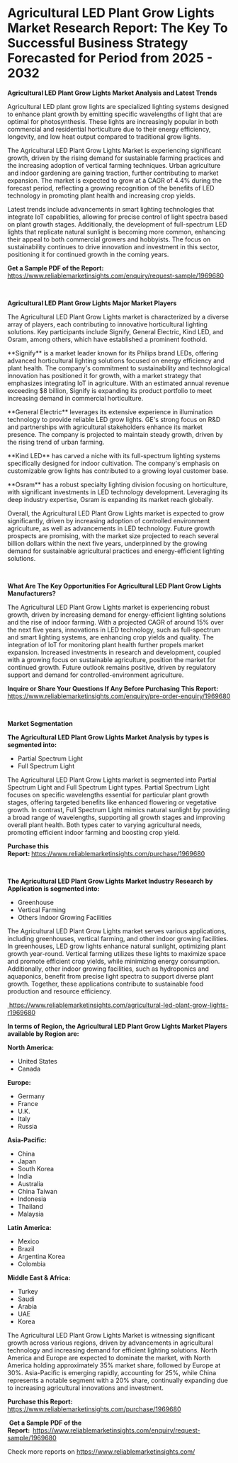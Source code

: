 <p><h1>Agricultural LED Plant Grow Lights Market Research Report: The Key To Successful Business Strategy Forecasted for Period from 2025 - 2032</h1></p><p><strong>Agricultural LED Plant Grow Lights Market Analysis and Latest Trends</strong></p>
<p><p>Agricultural LED plant grow lights are specialized lighting systems designed to enhance plant growth by emitting specific wavelengths of light that are optimal for photosynthesis. These lights are increasingly popular in both commercial and residential horticulture due to their energy efficiency, longevity, and low heat output compared to traditional grow lights. </p><p>The Agricultural LED Plant Grow Lights Market is experiencing significant growth, driven by the rising demand for sustainable farming practices and the increasing adoption of vertical farming techniques. Urban agriculture and indoor gardening are gaining traction, further contributing to market expansion. The market is expected to grow at a CAGR of 4.4% during the forecast period, reflecting a growing recognition of the benefits of LED technology in promoting plant health and increasing crop yields.</p><p>Latest trends include advancements in smart lighting technologies that integrate IoT capabilities, allowing for precise control of light spectra based on plant growth stages. Additionally, the development of full-spectrum LED lights that replicate natural sunlight is becoming more common, enhancing their appeal to both commercial growers and hobbyists. The focus on sustainability continues to drive innovation and investment in this sector, positioning it for continued growth in the coming years.</p></p>
<p><strong>Get a Sample PDF of the Report:&nbsp;</strong> <a href="https://www.reliablemarketinsights.com/enquiry/request-sample/1969680?utm_campaign=3085&utm_medium=2&utm_source=Github&utm_content=ia&utm_term=07042025&utm_id=agricultural-led-plant-grow-lights">https://www.reliablemarketinsights.com/enquiry/request-sample/1969680</a></p>
<p>&nbsp;</p>
<p><strong>Agricultural LED Plant Grow Lights Major Market Players</strong></p>
<p><p>The Agricultural LED Plant Grow Lights market is characterized by a diverse array of players, each contributing to innovative horticultural lighting solutions. Key participants include Signify, General Electric, Kind LED, and Osram, among others, which have established a prominent foothold.</p><p>**Signify** is a market leader known for its Philips brand LEDs, offering advanced horticultural lighting solutions focused on energy efficiency and plant health. The company's commitment to sustainability and technological innovation has positioned it for growth, with a market strategy that emphasizes integrating IoT in agriculture. With an estimated annual revenue exceeding $8 billion, Signify is expanding its product portfolio to meet increasing demand in commercial horticulture.</p><p>**General Electric** leverages its extensive experience in illumination technology to provide reliable LED grow lights. GE's strong focus on R&D and partnerships with agricultural stakeholders enhance its market presence. The company is projected to maintain steady growth, driven by the rising trend of urban farming.</p><p>**Kind LED** has carved a niche with its full-spectrum lighting systems specifically designed for indoor cultivation. The company's emphasis on customizable grow lights has contributed to a growing loyal customer base. </p><p>**Osram** has a robust specialty lighting division focusing on horticulture, with significant investments in LED technology development. Leveraging its deep industry expertise, Osram is expanding its market reach globally.</p><p>Overall, the Agricultural LED Plant Grow Lights market is expected to grow significantly, driven by increasing adoption of controlled environment agriculture, as well as advancements in LED technology. Future growth prospects are promising, with the market size projected to reach several billion dollars within the next five years, underpinned by the growing demand for sustainable agricultural practices and energy-efficient lighting solutions.</p></p>
<p>&nbsp;</p>
<p><strong>What Are The Key Opportunities For Agricultural LED Plant Grow Lights Manufacturers?</strong></p>
<p><p>The Agricultural LED Plant Grow Lights market is experiencing robust growth, driven by increasing demand for energy-efficient lighting solutions and the rise of indoor farming. With a projected CAGR of around 15% over the next five years, innovations in LED technology, such as full-spectrum and smart lighting systems, are enhancing crop yields and quality. The integration of IoT for monitoring plant health further propels market expansion. Increased investments in research and development, coupled with a growing focus on sustainable agriculture, position the market for continued growth. Future outlook remains positive, driven by regulatory support and demand for controlled-environment agriculture.</p></p>
<p><strong>Inquire or Share Your Questions If Any Before Purchasing This Report:</strong> <a href="https://www.reliablemarketinsights.com/enquiry/pre-order-enquiry/1969680?utm_campaign=3085&utm_medium=2&utm_source=Github&utm_content=ia&utm_term=07042025&utm_id=agricultural-led-plant-grow-lights">https://www.reliablemarketinsights.com/enquiry/pre-order-enquiry/1969680</a></p>
<p>&nbsp;</p>
<p><strong>Market Segmentation</strong></p>
<p><strong>The Agricultural LED Plant Grow Lights Market Analysis by types is segmented into:</strong></p>
<p><ul><li>Partial Spectrum Light</li><li>Full Spectrum Light</li></ul></p>
<p><p>The Agricultural LED Plant Grow Lights market is segmented into Partial Spectrum Light and Full Spectrum Light types. Partial Spectrum Light focuses on specific wavelengths essential for particular plant growth stages, offering targeted benefits like enhanced flowering or vegetative growth. In contrast, Full Spectrum Light mimics natural sunlight by providing a broad range of wavelengths, supporting all growth stages and improving overall plant health. Both types cater to varying agricultural needs, promoting efficient indoor farming and boosting crop yield.</p></p>
<p><strong>Purchase this Report:&nbsp;</strong><a href="https://www.reliablemarketinsights.com/purchase/1969680?utm_campaign=3085&utm_medium=2&utm_source=Github&utm_content=ia&utm_term=07042025&utm_id=agricultural-led-plant-grow-lights">https://www.reliablemarketinsights.com/purchase/1969680</a></p>
<p>&nbsp;</p>
<p><strong>The Agricultural LED Plant Grow Lights Market Industry Research by Application is segmented into:</strong></p>
<p><ul><li>Greenhouse</li><li>Vertical Farming</li><li>Others Indoor Growing Facilities</li></ul></p>
<p><p>The Agricultural LED Plant Grow Lights market serves various applications, including greenhouses, vertical farming, and other indoor growing facilities. In greenhouses, LED grow lights enhance natural sunlight, optimizing plant growth year-round. Vertical farming utilizes these lights to maximize space and promote efficient crop yields, while minimizing energy consumption. Additionally, other indoor growing facilities, such as hydroponics and aquaponics, benefit from precise light spectra to support diverse plant growth. Together, these applications contribute to sustainable food production and resource efficiency.</p></p>
<p><a href="https://www.reliablemarketinsights.com/agricultural-led-plant-grow-lights-r1969680?utm_campaign=3085&utm_medium=2&utm_source=Github&utm_content=ia&utm_term=07042025&utm_id=agricultural-led-plant-grow-lights">&nbsp;https://www.reliablemarketinsights.com/agricultural-led-plant-grow-lights-r1969680</a></p>
<p><strong>In terms of Region, the Agricultural LED Plant Grow Lights Market Players available by Region are:</strong></p>
<p>
    <p> <strong> North America: </strong>
        <ul>
            <li>United States</li>
            <li>Canada</li>
        </ul>
        </p> 
    <p> <strong> Europe: </strong>
        <ul>
            <li>Germany</li>
            <li>France</li>
            <li>U.K.</li>
            <li>Italy</li>
            <li>Russia</li>
        </ul>
        </p> 
    <p> <strong> Asia-Pacific: </strong>
        <ul>
            <li>China</li>
            <li>Japan</li>
            <li>South Korea</li>
            <li>India</li>
            <li>Australia</li>
            <li>China Taiwan</li>
            <li>Indonesia</li>
            <li>Thailand</li>
            <li>Malaysia</li>
        </ul>
        </p> 
    <p> <strong> Latin America: </strong>
        <ul>
            <li>Mexico</li>
            <li>Brazil</li>
            <li>Argentina Korea</li>
            <li>Colombia</li>
        </ul>
        </p> 
    <p> <strong> Middle East & Africa: </strong>
        <ul>
            <li>Turkey</li>
            <li>Saudi</li>
            <li>Arabia</li>
            <li>UAE</li>
            <li>Korea</li>
        </ul>
    </p>
    </p>
<p><p>The Agricultural LED Plant Grow Lights Market is witnessing significant growth across various regions, driven by advancements in agricultural technology and increasing demand for efficient lighting solutions. North America and Europe are expected to dominate the market, with North America holding approximately 35% market share, followed by Europe at 30%. Asia-Pacific is emerging rapidly, accounting for 25%, while China represents a notable segment with a 20% share, continually expanding due to increasing agricultural innovations and investment.</p></p>
<p><strong>Purchase this Report: </strong><a href="https://www.reliablemarketinsights.com/purchase/1969680?utm_campaign=3085&utm_medium=2&utm_source=Github&utm_content=ia&utm_term=07042025&utm_id=agricultural-led-plant-grow-lights">https://www.reliablemarketinsights.com/purchase/1969680</a></p>
<p>&nbsp;<strong>Get a Sample PDF of the Report:&nbsp;&nbsp;</strong><a href="https://www.reliablemarketinsights.com/enquiry/request-sample/1969680?utm_campaign=3085&utm_medium=2&utm_source=Github&utm_content=ia&utm_term=07042025&utm_id=agricultural-led-plant-grow-lights">https://www.reliablemarketinsights.com/enquiry/request-sample/1969680</a></p>
<p><strong></strong></p>
<p>Check more reports on <a href="https://www.reliablemarketinsights.com/?utm_campaign=3085&utm_medium=2&utm_source=Github&utm_content=ia&utm_term=07042025&utm_id=agricultural-led-plant-grow-lights">https://www.reliablemarketinsights.com/</a></p>